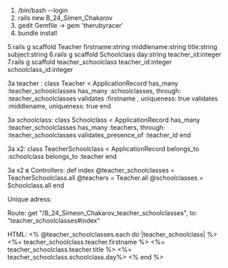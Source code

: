 1. /bin/bash --login
2. rails new B_24_Simen_Chakarov
3. gedit Gemfile -> gem 'therubyracer'
4. bundle install

5.rails g scaffold Teacher firstname:string middlename:string title:string subject:string
6.rails g scaffold Schoolclass day:string teacher_id:integer
7.rails g scaffold teacher_schoolclass teacher_id:integer schoolclass_id:integer

За teacher :
class Teacher < ApplicationRecord
	has_many :teacher_schoolclasses
	has_many :schoolclasses, through: :teacher_schoolclasses
	validates :firstname , uniqueness: true
	validates :middlename, uniqueness: true
end

За schoolclass:
class Schoolclass < ApplicationRecord
	has_many :teacher_schoolclasses
	has_many :teachers, through: :teacher_schoolclasses
	validates_presence_of :teacher_id
end

За х2:
class TeacherSchoolclass < ApplicationRecord
	belongs_to :schoolclass
	belongs_to :teacher
end

За x2 в Controllers:
def index
    @teacher_schoolclasses = TeacherSchoolclass.all
    @teachers = Teacher.all
		@schoolclasses = Schoolclass.all
end

Unique adress:

Route:
get "/B_24_Simeon_Chakarov_teacher_schoolclasses", to: "teacher_schoolclasses#index"

HTML:
<% @teacher_schoolclasses.each do |teacher_schoolclass| %>
      <tr>
        <td><%= teacher_schoolclass.teacher.firstname %></td>
         <td><%= teacher_schoolclass.teacher.title %></td>
        <td><%= teacher_schoolclass.schoolclass.day%></td>
      </tr>
<% end %>


